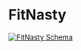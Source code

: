 FitNasty
========

<a href="http://imgur.com/n3dZalN"><img src="http://i.imgur.com/n3dZalN.png" title="FitNasty Schema" /></a>
